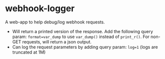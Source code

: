 # webhook-logger

A web-app to help debug/log webhook requests.

- Will return a printed version of the response. Add the following query param: `format=var_dump` to use `var_dump()` instead of `print_r()`. For non-GET requests, will return a json output.
- Can log the request parameters by adding query param: `log=1`  (logs are truncated at 1M)
